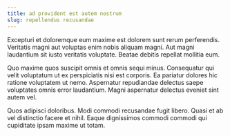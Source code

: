 ```yaml
---
title: ad provident est autem nostrum
slug: repellendus recusandae
---
```


Excepturi et doloremque eum maxime est dolorem sunt rerum perferendis. Veritatis magni aut voluptas enim nobis aliquam magni. Aut magni laudantium sit iusto veritatis voluptate. Beatae debitis repellat mollitia eum.

Quo maxime quos suscipit omnis et omnis sequi minus. Consequatur qui velit voluptatum ut ex perspiciatis nisi est corporis. Ea pariatur dolores hic ratione voluptatem ut nemo. Aspernatur repudiandae delectus saepe voluptates omnis error laudantium. Magni aspernatur delectus eveniet sint autem vel.

Quos adipisci doloribus. Modi commodi recusandae fugit libero. Quasi et ab vel distinctio facere et nihil. Eaque dignissimos commodi commodi qui cupiditate ipsam maxime ut totam.
